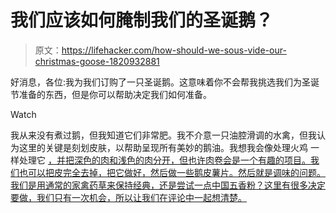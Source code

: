 # 我们应该如何腌制我们的圣诞鹅？

> 原文：<https://lifehacker.com/how-should-we-sous-vide-our-christmas-goose-1820932881>

好消息，各位:我为我们订购了一只圣诞鹅。这意味着你不会帮我挑选我们为圣诞节准备的东西，但是你可以帮助决定我们如何准备。

Watch

我从来没有煮过鹅，但我知道它们非常肥。我不介意一只油腔滑调的水禽，但我认为这里的关键是刻划皮肤，以帮助呈现所有美妙的鹅油。我想我会像处理火鸡 一样处理它 [，并把深色的肉和浅色的肉分开，但也许肉卷会是一个有趣的项目。我们也可以把皮完全去掉，把它做好，然后做一些鹅皮薯片。然后就是调味的问题。我们是用通常的家禽药草来保持经典，还是尝试一点中国五香粉？这里有很多决定要做，我们只有一次机会，所以让我们在评论中一起想清楚。](https://skillet.lifehacker.com/will-it-sous-vide-a-whole-thanksgiving-turkey-1789112054)